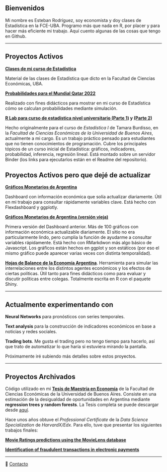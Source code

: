 ## Bienvenidos

Mi nombre es Esteban Rodríguez, soy economista y doy clases de Estadística en la FCE-UBA. Programo más que nada en R, por placer y para hacer más eficiente mi trabajo. Aquí cuento algunas de las cosas que tengo en Github.

***

## Proyectos Activos

**[Clases de mi curso de Estadística](https://esterodr.github.io/Clases/)**

Material de las clases de Estadística que dicto en la Facultad de Ciencias Económicas, UBA.

**[Probabilidades para el Mundial Qatar 2022](https://esterodr.github.io/Mundial/)**

Realizado con fines didácticos para mostrar en mi curso de Estadística cómo se calculan probabilidades mediante simulación. 

**[R Lab para curso de estadística nivel universitario (Parte 1)](https://github.com/esterodr/TP_Estadistica) y [(Parte 2)](https://github.com/esterodr/TP2_Estadistica)**

Hecho originalmente para el curso de *Estadística I* de Tamara Burdisso, en la *Facultad de Ciencias Económicas de la Universidad de Buenos Aires*, actualmente a mi cargo. Es un trabajo práctico pensado para estudiantes que no tienen conocimientos de programación. Cubre los principales tópicos de un curso inicial de Estadística: gráficos, indicadores, probabilidad, inferencia, regresión lineal. Está montado sobre un servidor Binder (los links para ejecutarlos están en el Readme del repositorio).

## Proyectos Activos pero que dejé de actualizar

**[Gráficos Monetarios de Argentina](https://esterodr.github.io/BCRA/)**

Dashboard con información económica que solía actualizar diariamente. Útil en mi trabajo para consultar rápidamente variables clave. Está hecho con Flexdashboard y ggplotly. 

**[Gráficos Monetarios de Argentina (versión vieja)](https://esterodr.github.io/Monitor_v2/index.html)**

Primera versión del Dashboard anterior. Más de 100 gráficos con información económica actualizable diariamente. El sitio no era particularmente lindo, pero cumplia la función de ayudarme a consultar variables rápidamente. Está hecho con RMarkdwon más algo básico de Javascript. Los gráficos están hechos en ggplot y son estáticos (por eso el mismo gráfico puede aparecer varias veces con distinta temporalidad). 

**[Hojas de Balance de la Economía Argentina](https://esterodr.shinyapps.io/hojas_de_balance/)**. Herramienta para simular las interrelaciones entre los distintos agentes económicos y los efectos de ciertas políticas. Útil tanto para fines didácticos como para evaluar y discutir políticas entre colegas. Totalmente escrita en R con el paquete Shiny.

***

## Actualmente experimentando con

**Neural Networks** para pronósticos con series temporales.

**Text analysis** para la construcción de indicadores económicos en base a noticias y redes sociales.

**Trading bots**. Me gusta el trading pero no tengo tiempo para hacerlo, así que trato de automatizar lo que haría si estuviera mirando la pantalla.

Próximamente iré subiendo más detalles sobre estos proyectos.

***

## Proyectos Archivados

Código utilizado en mi **[Tesis de Maestría en Economía](https://github.com/esterodr/DO)** de la Facultad de Ciencias Económicas de la Universidad de Buenos Aires. Consiste en una estimación de la desigualdad de oportunidades en Argentina mediante **regression trees y random forests**. La Tesis completa se puede descargar desde [aquí](http://bibliotecadigital.econ.uba.ar/econ/collection/tpos/document/1502-1541_RodriguezEE).

Hace unos años obtuve el *Professional Certificate* de la *Data Science Specialization* de *HarvardX/Edx*. Para ello, tuve que presentar los siguientes trabajos finales:

**[Movie Ratings predictions using the MovieLens database](https://github.com/esterodr/MovieLens)**

**[Identification of fraudulent transactions in electronic payments](https://github.com/esterodr/fraud)**

***

📧 [Contacto](mailto:esteban.rgz@gmail.com)

